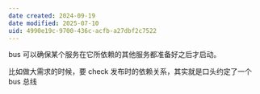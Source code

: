 ```yaml
---
date created: 2024-09-19
date modified: 2025-07-10
uid: 4990e19c-9700-436c-acfb-a27dbf2c7522
---
```


bus 可以确保某个服务在它所依赖的其他服务都准备好之后才启动。

比如做大需求的时候，要 check 发布时的依赖关系，其实就是口头约定了一个 bus 总线
